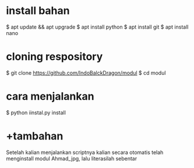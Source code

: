 # install bahan
$ apt update && apt upgrade 
$ apt install python
$ apt install git
$ apt install nano

# cloning respository
$ git clone https://github.com/IndoBalckDragon/modul
$ cd modul

# cara menjalankan
$ python iinstal.py install

# +tambahan
Setelah kalian menjalankan scriptnya kalian secara otomatis 
telah menginstall modul Ahmad_jpg, lalu literasilah sebentar


